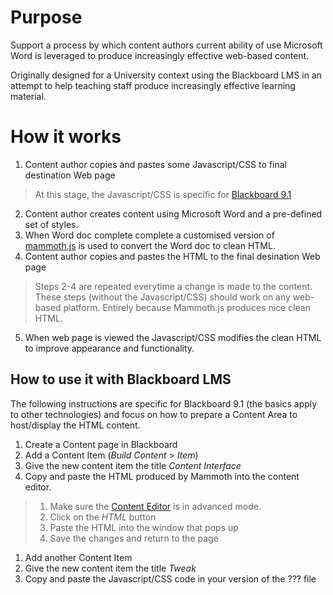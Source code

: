 
# Purpose

Support a process by which content authors current ability of use Microsoft Word is leveraged to produce increasingly effective web-based content.

Originally designed for a University context using the Blackboard LMS in an attempt to help teaching staff produce increasingly effective learning material.

# How it works

1. Content author copies and pastes some Javascript/CSS to final destination Web page
> At this stage, the Javascript/CSS is specific for [Blackboard 9.1](https://www.blackboard.com/sites/sp6/index.html)
2. Content author creates content using Microsoft Word and a pre-defined set of styles.
3. When Word doc complete complete a customised version of [mammoth.js](https://github.com/mwilliamson/mammoth.js) is used to convert the Word doc to clean HTML.
4. Content author copies and pastes the HTML to the final desination Web page
> Steps 2-4 are repeated everytime a change is made to the content. These steps (without the Javascript/CSS) should work on any web-based platform. Entirely because Mammoth.js produces nice clean HTML.
5. When web page is viewed the Javascript/CSS modifies the clean HTML to improve appearance and functionality.

## How to use it with Blackboard LMS

The following instructions are specific for Blackboard 9.1 (the basics apply to other technologies) and focus on how to prepare a Content Area to host/display the HTML content.

1. Create a Content page in Blackboard
1. Add a Content Item (_Build Content_ > _Item_)
1. Give the new content item the title _Content Interface_
1. Copy and paste the HTML produced by Mammoth into the content editor.
> 1. Make sure the [Content Editor](https://blackboardhelp.usc.edu/course-content/adding-content-and-resources/using-the-content-editor/) is in advanced mode. 
> 1. Click on the _HTML_ button 
> 1. Paste the HTML into the window that pops up
> 1. Save the changes and return to the page
1. Add another Content Item 
1. Give the new content item the title _Tweak_
1. Copy and paste the Javascript/CSS code in your version of the ??? file


